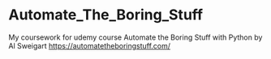 # Automate_The_Boring_Stuff
My coursework for udemy course Automate the Boring Stuff with Python by  Al Sweigart https://automatetheboringstuff.com/
